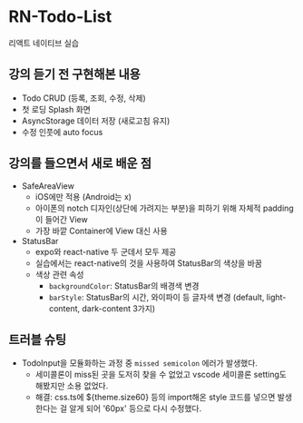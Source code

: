 # RN-Todo-List
리액트 네이티브 실습

## 강의 듣기 전 구현해본 내용
* Todo CRUD (등록, 조회, 수정, 삭제)
* 첫 로딩 Splash 화면
* AsyncStorage 데이터 저장 (새로고침 유지)
* 수정 인풋에 auto focus

## 강의를 들으면서 새로 배운 점
* SafeAreaView
  * iOS에만 적용 (Android는 x)
  * 아이폰의 notch 디자인(상단에 가려지는 부분)을 피하기 위해 자체적 padding이 들어간 View
  * 가장 바깥 Container에 View 대신 사용
* StatusBar
  * expo와 react-native 두 군데서 모두 제공
  * 실습에서는 react-native의 것을 사용하여 StatusBar의 색상을 바꿈
  * 색상 관련 속성
    * `backgroundColor`: StatusBar의 배경색 변경
    * `barStyle`: StatusBar의 시간, 와이파이 등 글자색 변경 (default, light-content, dark-content 3가지)


## 트러블 슈팅
* TodoInput을 모듈화하는 과정 중 `missed semicolon` 에러가 발생했다.
  * 세미콜론이 miss된 곳을 도저히 찾을 수 없었고 vscode 세미콜론 setting도 해봤지만 소용 없었다.
  * 해결: css.ts에 ${theme.size60} 등의 import해온 style 코드를 넣으면 발생한다는 걸 알게 되어 '60px' 등으로 다시 수정했다.
